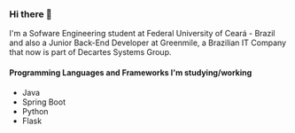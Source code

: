 ### Hi there 👋

<!--
**abiliocastro/abiliocastro** is a ✨ _special_ ✨ repository because its `README.md` (this file) appears on your GitHub profile.

Here are some ideas to get you started:

- 🔭 I’m currently working on ...
- 🌱 I’m currently learning ...
- 👯 I’m looking to collaborate on ...
- 🤔 I’m looking for help with ...
- 💬 Ask me about ...
- 📫 How to reach me: ...
- 😄 Pronouns: ...
- ⚡ Fun fact: ...
-->

I'm a Sofware Engineering student at Federal University of Ceará - Brazil and also a Junior Back-End Developer at Greenmile, a Brazilian IT Company that now is part of Decartes Systems Group.

#### Programming Languages and Frameworks I'm studying/working 
- Java
- Spring Boot
- Python
- Flask
